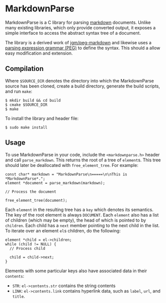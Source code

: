 MarkdownParse
=============

MarkdownParse is a C library for parsing [markdown][] documents. Unlike
many existing libraries, which only provide converted output, it
exposes a simple interface to access the abstract syntax tree of a
document.

The library is a derived work of [jgm/peg-markdown][] and likewise uses
a [parsing expression grammar (PEG)][] to define the syntax. This should
a allow easy modification and extension.

[parsing expression grammar (PEG)]: http://en.wikipedia.org/wiki/Parsing_expression_grammar 
[jgm/peg-markdown]: https://github.com/jgm/peg-markdown
[markdown]: http://daringfireball.net/projects/markdown/

Compilation
-----------

Where `$SOURCE_DIR` denotes the directory into which the MarkdownParse
source has been cloned, create a build directory, generate the build
scripts, and run `make`:

    $ mkdir build && cd build
    $ cmake $SOURCE_DIR
    $ make

To install the library and header file:

    $ sudo make install

Usage
-----

To use MarkdownParse in your code, include the `<markdownparse.h>`
header and call `parse_markdown`. This returns the root of a tree of
`element`s. This tree should later be deallocated with
`free_element_tree`. For example:

    const char* markdown = "MarkdownParse\n=====\n\nThis is *MarkdownParse*.";
    element *document = parse_markdown(markdown);

    // Process the document

    free_element_tree(document);

Each `element` in the resulting tree has a `key` which denotes its
semantics. The key of the root element is always `DOCUMENT`. Each
`element` also has a list of children (which may be
empty), the head of which is pointed to by `children`. Each child
has a `next` member pointing to the next child in the list. To
iterate over an element `el`s children, do the following:

    element *child = el->children;
    while (child != NULL) {
      // Process child

      child = child->next;
    }

Elements with some particular keys also have associated data in their 
`contents`:

- `STR`: `el->contents.str` contains the string contents
- `LINK`: `el->contents.link` contains hyperlink data, such as `label`,
  `url`, and `title`.
